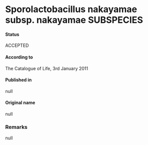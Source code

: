 Sporolactobacillus nakayamae subsp. nakayamae SUBSPECIES
=======

#### Status
ACCEPTED

#### According to
The Catalogue of Life, 3rd January 2011

#### Published in
null

#### Original name
null

### Remarks
null